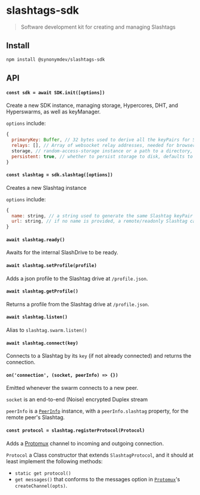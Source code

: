 # slashtags-sdk

> Software development kit for creating and managing Slashtags

## Install

```bash
npm install @synonymdev/slashtags-sdk
```

## API

#### `const sdk = await SDK.init([options])`

Create a new SDK instance, managing storage, Hypercores, DHT, and Hyperswarms, as well as keyManager.

`options` include:

```js
{
  primaryKey: Buffer, // 32 bytes used to derive all the keyPairs for Slashtags and their components
  relays: [], // Array of websocket relay addresses, needed for browser environments
  storage, // random-access-storage instance or a path to a directory, defaults to `.slashtags/` in home directory
  persistent: true, // whether to persist storage to disk, defaults to true, if false, storage will be in-memory only
}
```

#### `const slashtag = sdk.slashtag([options])`

Creates a new Slashtag instance

`options` include:

```js
{
  name: string, // a string used to generate the same Slashtag keyPair given the same primaryKey in the SDK
  url: string, // if no name is provided, a remote/readonly Slashtag can be created from a url
}
```

#### `await slashtag.ready()`

Awaits for the internal SlashDrive to be ready.

#### `await slashtag.setProfile(profile)`

Adds a json profile to the Slashtag drive at `/profile.json`.

#### `await slashtag.getProfile()`

Returns a profile from the Slashtag drive at `/profile.json`.

#### `await slashtag.listen()`

Alias to `slashtag.swarm.listen()`

#### `await slashtag.connect(key)`

Connects to a Slashtag by its `key` (if not already connected) and returns the connection.

#### `on('connection', (socket, peerInfo) => {})`

Emitted whenever the swarm connects to a new peer.

`socket` is an end-to-end (Noise) encrypted Duplex stream

`peerInfo` is a [`PeerInfo`](https://github.com/hyperswarm/hyperswarm/blob/v3/README.md#peerinfo-api) instance, with a `peerInfo.slashtag` property, for the remote peer's Slashtag.

#### `const protocol = slashtag.registerProtocol(Protocol)`

Adds a [Protomux](https://github.com/mafintosh/protomux/) channel to incoming and outgoing connection.

`Protocol` a Class constructor that extends `SlashtagProtocol`, and it should at least implement the following methods:

- `static get protocol()`
- `get messages()` that conforms to the messages option in [`Protomux`](https://github.com/mafintosh/protomux/)'s `createChannel(opts)`.
